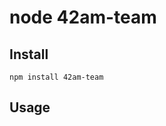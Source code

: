node 42am-team
===================

Install
-------

```shell
npm install 42am-team
```

Usage
-----
